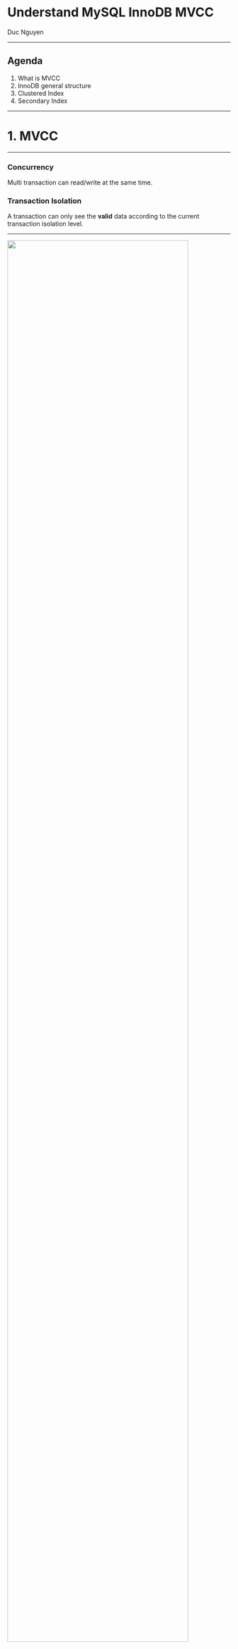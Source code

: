 
# Understand MySQL InnoDB MVCC

Duc Nguyen

---
## Agenda

1. What is MVCC
2. InnoDB general structure
3. Clustered Index
4. Secondary Index

---
# 1. MVCC

---
### Concurrency
Multi transaction can read/write at the same time.
### Transaction Isolation
A transaction can only see the **valid** data according to the current transaction isolation level.

---
<img src="innodb-mvcc/assets/innodb_mvcc_example.jpg" style="height: 90%">

---
## Multi-Version Concurrency Controll (MVCC)

* A technique to support concurrency and isolation implemented in MySQL, PostgresQL, Oracle,... |
* Keeping multi versions of the same data, each write creates new version of data item while retaining the old version. |

---
## 2. InnoDB General Structure

---
## General structure
<img src="innodb-mvcc/assets/innodb_general_structure.png">

---
## Tablespace structure
<img src="innodb-mvcc/assets/innodb_tablespace_structure.png">

Note:
- Table's data can be store in a global tablespace or different tablespaces (based on `innodb_file_per_table` flag).
- Tablespace have many segments, each segments have it own responsibilities (leaf node segment, non-leaf node segment, rollback segment).
- Each segment have many extents (64 pages). InnoDB features such as segments, read-ahead requests and the doublewrite buffer use I/O operations that read, write, allocate, or free data one extent at a time.
- 1 Pages is 16KB contains one or more rows
- if a record could not fit on a page, innodb save the remaining data in another space call overflow page and keep a pointer to it.

---
## Page structure

|Name|
|---|
|FIL Header (38)|
|Page Header (56)|
|Infinimum & Supermum Records|
|**User Records**|
|Free Space|
|Page Dictionary|
|FIL Trailer|

---
## Record structure
|Name|
|---|
|Field start header|
|Extra header (6 bytes)|
|**Field contents**|

+++
## Field start header
- List of numbers - where a field starts
- The size of each offset can be one or two bytes.

+++
## Extra header 
|Name|Size|Description|
|---|---|---|
|n_owned|4 bits|num records owned by this record in page dictionary|
|**delete-flag**|1 bit| 1 if record is deleted|
|n_fields|10 bits|num of fields|
|1byte_off_flag|1 bit| 1 if each Field Start Offset is 1 byte long|
|next|16 bits| pointer to the next record|


---
## Clustered index
- Table itself is a B-Tree index ordered by primary key, user columns is attached to it.

---
## Clustered index row structure
- `transaction_id`: the transaction id that insert this record
- `rollback_pointer`: pointer to the previous record version in rollback segment
- `rowID`: in case there are no primary key and also no unique key, rowId will be used behide the scense.

---
## Record visualize:
<img src="innodb-mvcc/assets/row_visualize.png">

---
## MVCC
* Insert: insert new row |
* Update: copy current row to rollback segment + update user fields + tx_id + rollback pointer |
* Delete: treated as an update where delete_flag bit in row header set as 1. |

---
## MVCC Insert (1)
<img src="innodb-mvcc/assets/mvcc_insert_1.png" style="width: 100%;">

---
## MVCC Insert (2)
<img src="innodb-mvcc/assets/mvcc_insert_2.png">

---
## MVCC update (1)
<img src="innodb-mvcc/assets/mvcc_update_1.png">

---
## MVCC update (2)
<img src="innodb-mvcc/assets/mvcc_update_2.png">

---
## MVCC Delete
<img src="innodb-mvcc/assets/mvcc_delete.png">

---
## Const scan type

---
## Secondary index page
* Secondary index is a B-Tree index ordered by index fields, primary key is attached to it |
*-* No hidden fields, just index fields + primary key |

---
## Secondary index:
* Insert: insert new index record. |
* Update: mark current record as deleted, insert new one. |
* Delete: mark as deleted. |

---
## There are no visibility information in secondary index records !!!

---
## Page Header
* PAGE_MAX_TRX_ID: the highest ID of a transaction which might have changed a record on the page (only set for secondary indexes) |
* If PAGE_MAX_TRX_ID of a page is smaller than `up_limit_id`, all index records in that page is visible for all transaction. |
* Or else, InnoDB need to check for visibility in clustered index. |

---
## DEMO

---
## Reference:
- MySQL Documentation
- MySQL Internals Manual
- Percona
- Blog.jcole.us

---
## Thank you for listening!